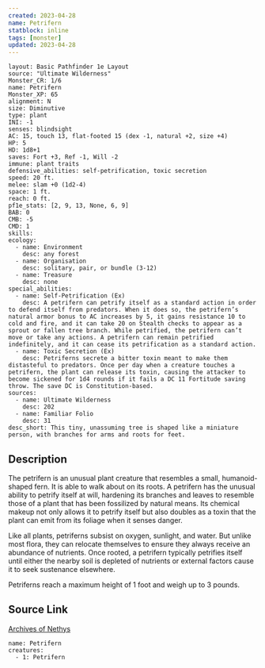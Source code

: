 ```yaml
---
created: 2023-04-28
name: Petrifern
statblock: inline
tags: [monster]
updated: 2023-04-28
---
```

```statblock
layout: Basic Pathfinder 1e Layout
source: "Ultimate Wilderness"
Monster_CR: 1/6
name: Petrifern
Monster_XP: 65
alignment: N
size: Diminutive
type: plant
INI: -1
senses: blindsight
AC: 15, touch 13, flat-footed 15 (dex -1, natural +2, size +4)
HP: 5
HD: 1d8+1
saves: Fort +3, Ref -1, Will -2
immune: plant traits
defensive_abilities: self-petrification, toxic secretion
speed: 20 ft.
melee: slam +0 (1d2-4)
space: 1 ft.
reach: 0 ft.
pf1e_stats: [2, 9, 13, None, 6, 9]
BAB: 0
CMB: -5
CMD: 1
skills: 
ecology:
  - name: Environment
    desc: any forest
  - name: Organisation
    desc: solitary, pair, or bundle (3-12)
  - name: Treasure
    desc: none
special_abilities:
  - name: Self-Petrification (Ex)
    desc: A petrifern can petrify itself as a standard action in order to defend itself from predators. When it does so, the petrifern’s natural armor bonus to AC increases by 5, it gains resistance 10 to cold and fire, and it can take 20 on Stealth checks to appear as a sprout or fallen tree branch. While petrified, the petrifern can’t move or take any actions. A petrifern can remain petrified indefinitely, and it can cease its petrification as a standard action.
  - name: Toxic Secretion (Ex)
    desc: Petriferns secrete a bitter toxin meant to make them distasteful to predators. Once per day when a creature touches a petrifern, the plant can release its toxin, causing the attacker to become sickened for 1d4 rounds if it fails a DC 11 Fortitude saving throw. The save DC is Constitution-based.
sources:
  - name: Ultimate Wilderness
    desc: 202
  - name: Familiar Folio
    desc: 31
desc_short: This tiny, unassuming tree is shaped like a miniature person, with branches for arms and roots for feet.
```
## Description
The petrifern is an unusual plant creature that resembles a small, humanoid-shaped fern. It is able to walk about on its roots. A petrifern has the unusual ability to petrify itself at will, hardening its branches and leaves to resemble those of a plant that has been fossilized by natural means. Its chemical makeup not only allows it to petrify itself but also doubles as a toxin that the plant can emit from its foliage when it senses danger.

 Like all plants, petriferns subsist on oxygen, sunlight, and water. But unlike most flora, they can relocate themselves to ensure they always receive an abundance of nutrients. Once rooted, a petrifern typically petrifies itself until either the nearby soil is depleted of nutrients or external factors cause it to seek sustenance elsewhere.

 Petriferns reach a maximum height of 1 foot and weigh up to 3 pounds.
## Source Link
[Archives of Nethys](https://aonprd.com/MonsterDisplay.aspx?ItemName=Petrifern)
```encounter-table
name: Petrifern
creatures:
  - 1: Petrifern
```
